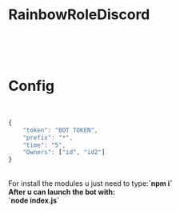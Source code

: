 # RainbowRoleDiscord
<br><br><br>
# Config
<br>

```js
{
	"token": "BOT TOKEN",
	"prefix": "*",
	"time": "5",
	"Owners": ["id", "id2"]
}
```
<br>
For install the modules u just need to type:<b>`npm i`<br>After u can launch the bot with:<br>`node index.js`
